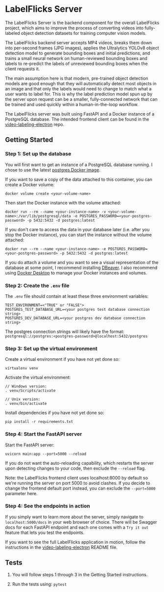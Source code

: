 # LabelFlicks Server

The LabelFlicks Server is the backend component for the overall LabelFlicks project, which aims to improve the process of converting videos into fully-labeled object detection datasets for training computer vision models.

The LabelFlicks backend server accepts MP4 videos, breaks them down into per-second frames (JPG images), applies the Ultralytics YOLOv8 object detection model to generate bounding boxes and initial predictions, and trains a small neural network on human-reviewed bounding boxes and labels to re-predict the labels of unreviewed bounding boxes when the client requests it. 

The main assumption here is that modern, pre-trained object detection models are good enough that they will automatically detect most objects in an image and that only the labels would need to change to match what a user wants to label for. This is why the label prediction model spun up by the server upon request can be a smaller, fully-connected network that can be trained and used quickly within a human-in-the-loop workflow.

The LabelFlicks server was built using FastAPI and a Docker instance of a PostgreSQL database. The intended frontend client can be found in the [video-labeling-electron](https://github.com/ruangroc/video-labeling-electron) repo.

## Getting Started

### Step 1: Set up the database

You will first want to get an instance of a PostgreSQL database running. I chose to use the latest [postgres Docker image](https://hub.docker.com/_/postgres/).

If you want to save a copy of the data attached to this container, you can create a Docker volume:
```
docker volume create <your-volume-name>
```

Then start the Docker instance with the volume attached: 
```
docker run --rm --name <your-instance-name> -v <your-volume-name>:/var/lib/postgresql/data -e POSTGRES_PASSWORD=<your-postgres-password> -p 5432:5432 -d postgres:latest
```

If you don't care to access the data in your database later (i.e. after you stop the Docker instance), you can start the instance without the volume attached:
```
docker run --rm --name <your-instance-name> -e POSTGRES_PASSWORD=<your-postgres-password> -p 5432:5432 -d postgres:latest
```

If you do attach a volume and you want to see a visual representation of the database at some point, I recommend installing [DBeaver](https://dbeaver.io/). I also recommend using [Docker Desktop](https://www.docker.com/products/docker-desktop/) to manage your Docker instances and volumes.

### Step 2: Create the `.env` file

The `.env` file should contain at least these three environment variables:
```
TEST_ENVIRONMENT=<"TRUE" or "FALSE">
POSTGRES_TEST_DATABASE_URL=<your postgres test database connection string>
POSTGRES_DEV_DATABASE_URL=<your postgres dev database connection string>
```

The postgres connection strings will likely have the format: `postgresql://postgres:<postgres-password>@localhost:5432/postgres`

### Step 3: Set up the virtual environment

Create a virtual environment if you have not yet done so:
```
virtualenv venv
```

Activate the virtual environment:
```
// Windows version:
. venv/Scripts/activate

// Unix version:
. venv/bin/activate
```

Install dependencies if you have not yet done so:
```
pip install -r requirements.txt
```

### Step 4: Start the FastAPI server

Start the FastAPI server:
```
uvicorn main:app --port=5000 --reload
```

If you do not want the auto-reloading capability, which restarts the server upon detecting changes to your code, then exclude the `--reload` flag.

Note: the LabelFlicks frontend client uses localhost:8000 by default so we're running the server on port 5000 to avoid clashes. If you decide to change the frontend default port instead, you can exclude the `--port=5000` parameter here.

### Step 4: See the endpoints in action

If you simply want to learn more about the server, simply navigate to `localhost:5000/docs` in your web browser of choice. There will be Swagger docs for each FastAPI endpoint and each one comes with a `Try it out` feature that lets you test the endpoints.

If you want to see the full LabelFlicks application in motion, follow the instructions in the [video-labeling-electron](https://github.com/ruangroc/video-labeling-electron) README file.

## Tests

1. You will follow steps 1 through 3 in the Getting Started instructions.

2. Run the tests using: `pytest`

